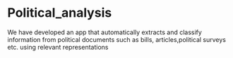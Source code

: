 # Political_analysis
We have developed an app that automatically extracts and classify information from political documents such as bills, articles,political surveys etc. using relevant representations
